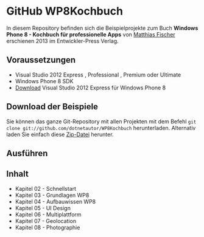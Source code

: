 GitHub WP8Kochbuch
==================

In diesem Repository befinden sich die Beispielprojekte zum Buch **Windows Phone 8 - Kochbuch für professionelle Apps** von [Matthias Fischer](http://dotnetautor.de) erschienen 2013 im Entwickler-Press Verlag.  

## Voraussetzungen
* Visual Studio 2012 Express , Professional , Premium oder Ultimate  
* Windows Phone 8 SDK
* [Download](http://bit.ly/WP8Express) Visual Studio 2012 Express für Windows Phone 8

## Download der Beispiele
Sie können das  ganze Git-Repository mit allen Projekten mit dem Befehl `git clone git://github.com/dotnetautor/WP8Kochbuch` herunterladen. Alternativ laden Sie einfach diese [Zip-Datei](https://github.com/dotnetautor/WP8Kochbuch/archive/master.zip) herunter.

## Ausführen

## Inhalt
* Kapitel 02 - Schnellstart
* Kapitel 03 - Grundlagen WP8
* Kapitel 04 - Aufbauwissen WP8
* Kapitel 05 - UI Design
* Kapitel 06 - Multiplattform
* Kapitel 07 - Geolocation
* Kapitel 08 - Photographie


